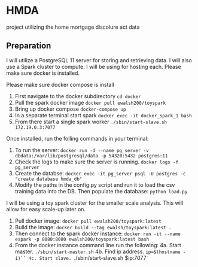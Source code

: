 # HMDA
project utilizing the home mortgage discolure act data

## Preparation
I will utilize a PostgreSQL 11 server for storing and retrieving
data. I will also use a Spark cluster to compute. I will be using for hosting each. Please make sure docker is installed.

Please make sure docker compose is install
1. First navigate to the docker subdirectory
`cd docker`
2. Pull the spark docker image
`docker pull ewalsh200/toyspark`
3. Bring up docker compose
`docker-compose up`
4. In a separate terminal start spark
`docker exec -it docker_spark_1 bash`
5. From there start a single spark worker
`./sbin/start-slave.sh 172.19.0.3:7077`

Once installed, run the folling commands in your terminal:
1. To run the server:
`docker run -d --name pg_server -v dbdata:/var/lib/postgresql/data -p 54320:5432 postgres:11`
2. Check the logs to make sure the server is running.
`docker logs -f pg_server`
3. Create the databse:
`docker exec -it pg_server psql -U postgres -c "create database hmda_db"`
4. Modify the paths in the config.py script and run it to load the csv training data into the DB. Then populate the database:
`python load.py`

I will be using a toy spark cluster for the smaller scale analysis. This will allow for easy scale-up later on.
1. Pull docker image:
`docker pull ewalsh200/toyspark:latest`
2. Build the image:
`docker build --tag ewalsh/toyspark:latest .`
3. Then connect to the spark docker instance:
`docker run -it --name espark -p 8080:8080 ewalsh200/toyspark:latest bash`
4. From the docker instance command line run the following:
4a. Start master.
`./sbin/start-master.sh`
4b. Find ip address.
`ip=$(hostname -i)``
4c. Start slave.
`./sbin/start-slave.sh $ip:7077`
